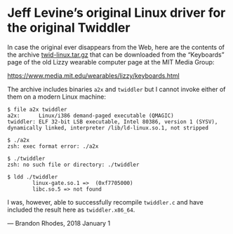 
# Jeff Levine’s original Linux driver for the original Twiddler

In case the original ever disappears from the Web,
here are the contents of the archive
[twid-linux.tar.gz](https://www.media.mit.edu/wearables/lizzy/twid-linux.tar.gz)
that can be downloaded from the “Keyboards” page
of the old Lizzy wearable computer page
at the MIT Media Group:

https://www.media.mit.edu/wearables/lizzy/keyboards.html

The archive includes binaries ``a2x`` and ``twiddler``
but I cannot invoke either of them on a modern Linux machine:

    $ file a2x twiddler
    a2x:      Linux/i386 demand-paged executable (QMAGIC)
    twiddler: ELF 32-bit LSB executable, Intel 80386, version 1 (SYSV), dynamically linked, interpreter /lib/ld-linux.so.1, not stripped

    $ ./a2x
    zsh: exec format error: ./a2x

    $ ./twiddler
    zsh: no such file or directory: ./twiddler

    $ ldd ./twiddler
            linux-gate.so.1 =>  (0xf7705000)
            libc.so.5 => not found

I was, however, able to successfully recompile ``twiddler.c``
and have included the result here as ``twiddler.x86_64``.

— Brandon Rhodes, 2018 January 1
